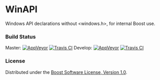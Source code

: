 WinAPI
======

Windows API declarations without &lt;windows.h>, for internal Boost use.

### Build Status

Master: [![AppVeyor](https://ci.appveyor.com/api/projects/status/dkb233de24u30x9a/branch/master?svg=true)](https://ci.appveyor.com/project/Lastique/winapi/branch/master) [![Travis CI](https://travis-ci.org/boostorg/winapi.svg?branch=master)](https://travis-ci.org/boostorg/winapi)
Develop: [![AppVeyor](https://ci.appveyor.com/api/projects/status/dkb233de24u30x9a/branch/develop?svg=true)](https://ci.appveyor.com/project/Lastique/winapi/branch/develop) [![Travis CI](https://travis-ci.org/boostorg/winapi.svg?branch=develop)](https://travis-ci.org/boostorg/winapi)

### License

Distributed under the [Boost Software License, Version 1.0](http://boost.org/LICENSE_1_0.txt).
